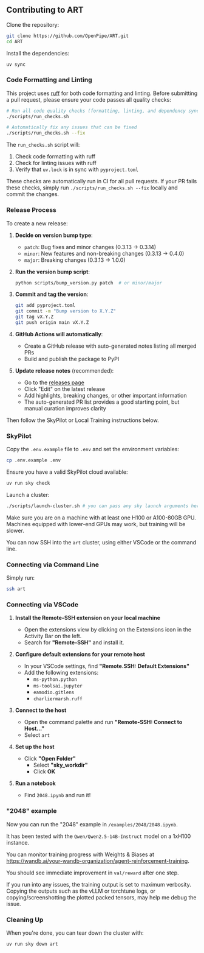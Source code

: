 ## Contributing to ART

Clone the repository:

```bash
git clone https://github.com/OpenPipe/ART.git
cd ART
```

Install the dependencies:

```bash
uv sync
```

### Code Formatting and Linting

This project uses [ruff](https://github.com/astral-sh/ruff) for both code formatting and linting. Before submitting a pull request, please ensure your code passes all quality checks:

```bash
# Run all code quality checks (formatting, linting, and dependency sync)
./scripts/run_checks.sh

# Automatically fix any issues that can be fixed
./scripts/run_checks.sh --fix
```

The `run_checks.sh` script will:
1. Check code formatting with ruff
2. Check for linting issues with ruff
3. Verify that `uv.lock` is in sync with `pyproject.toml`

These checks are automatically run in CI for all pull requests. If your PR fails these checks, simply run `./scripts/run_checks.sh --fix` locally and commit the changes.

### Release Process

To create a new release:

1. **Decide on version bump type**:

   - `patch`: Bug fixes and minor changes (0.3.13 → 0.3.14)
   - `minor`: New features and non-breaking changes (0.3.13 → 0.4.0)
   - `major`: Breaking changes (0.3.13 → 1.0.0)

2. **Run the version bump script**:

   ```bash
   python scripts/bump_version.py patch  # or minor/major
   ```

3. **Commit and tag the version**:

   ```bash
   git add pyproject.toml
   git commit -m "Bump version to X.Y.Z"
   git tag vX.Y.Z
   git push origin main vX.Y.Z
   ```

4. **GitHub Actions will automatically**:

   - Create a GitHub release with auto-generated notes listing all merged PRs
   - Build and publish the package to PyPI

5. **Update release notes** (recommended):
   - Go to the [releases page](https://github.com/OpenPipe/ART/releases)
   - Click "Edit" on the latest release
   - Add highlights, breaking changes, or other important information
   - The auto-generated PR list provides a good starting point, but manual curation improves clarity

Then follow the SkyPilot or Local Training instructions below.

### SkyPilot

Copy the `.env.example` file to `.env` and set the environment variables:

```bash
cp .env.example .env
```

Ensure you have a valid SkyPilot cloud available:

```bash
uv run sky check
```

Launch a cluster:

```bash
./scripts/launch-cluster.sh # you can pass any sky launch arguments here
```

Make sure you are on a machine with at least one H100 or A100-80GB GPU. Machines equipped with lower-end GPUs may work, but training will be slower.

You can now SSH into the `art` cluster, using either VSCode or the command line.

### Connecting via Command Line

Simply run:

```bash
ssh art
```

### Connecting via VSCode

1. **Install the Remote-SSH extension on your local machine**

   - Open the extensions view by clicking on the Extensions icon in the Activity Bar on the left.
   - Search for **"Remote-SSH"** and install it.

2. **Configure default extensions for your remote host**

   - In your VSCode settings, find **"Remote.SSH: Default Extensions"**
   - Add the following extensions:
     - `ms-python.python`
     - `ms-toolsai.jupyter`
     - `eamodio.gitlens`
     - `charliermarsh.ruff`

3. **Connect to the host**

   - Open the command palette and run **"Remote-SSH: Connect to Host..."**
   - Select `art`

4. **Set up the host**

   - Click **"Open Folder"**
     - Select **"sky_workdir"**
     - Click **OK**

5. **Run a notebook**
   - Find `2048.ipynb` and run it!

### "2048" example

Now you can run the "2048" example in `/examples/2048/2048.ipynb`.

It has been tested with the `Qwen/Qwen2.5-14B-Instruct` model on a 1xH100 instance.

You can monitor training progress with Weights & Biases at https://wandb.ai/your-wandb-organization/agent-reinforcement-training.

You should see immediate improvement in `val/reward` after one step.

If you run into any issues, the training output is set to maximum verbosity. Copying the outputs such as the vLLM or torchtune logs, or copying/screenshotting the plotted packed tensors, may help me debug the issue.

### Cleaning Up

When you're done, you can tear down the cluster with:

```bash
uv run sky down art
```
